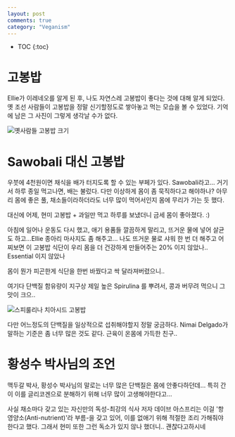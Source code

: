 ```yaml
---
layout: post
comments: true
category: "Veganism"
---
```


* TOC
{:toc}

# 고봉밥


Ellie가 이레네오를 알게 된 후, 나도 자연스레 고봉밥이 좋다는 것에 대해 알게 되었다.
옛 조선 사람들이 고봉밥을 정말 신기할정도로 쌓아놓고 먹는 모습을 볼 수 있었다. 기억에 남은 그 사진이 그렇게 생각날 수가 없다.

![옛사람들 고봉밥 크기](http://file3.instiz.net/data/file3/2018/03/01/2/7/3/2730d973088b5ab5cc7030d4ac34d179.jpg)


# Sawobali 대신 고봉밥

우붓에 4천원이면 채식을 배가 터지도록 할 수 있는 부페가 있다.
Sawobali라고... 거기서 하루 종일 먹고나면, 배는 불렀다.
다만 이상하게 몸이 좀 묵직하다고 해야하나? 아무리 몸에 좋은 풀, 채소들이라하더라도 너무 많이 먹어서인지 몸에 무리가 가는 듯 했다.

대신에 어제, 현미 고봉밥 + 과일만 먹고 하루를 보냈더니 금세 몸이 좋아졌다. :)

아침에 일어나 운동도 다시 했고, 애기 용품들 깔끔하게 말리고, 뜨거운 물에 넣어 살균도 하고...Ellie 종아리 마사지도 좀 해주고... 나도 뜨거운 물로 샤워 한 번 더 해주고
어찌보면 이 고봉밥 식단이 우리 몸을 더 건강하게 만들어주는 20% 이지 않았나.. Essential 이지 않았나


몸이 뭔가 피곤한게 식단을 한번 바꿨다고 싹 달라져버렸으니..

여기다 단백질 함유량이 지구상 제일 높은 Spirulina 를 뿌려서, 콩과 버무려 먹으니 그 맛이 크으..

![스피룰리나 치아시드 고봉밥](https://lh3.googleusercontent.com/R6LEz09VCczQm6uUbsmCPMprc_G3S1cW5Mwn_oGkyBOhKNhy7G3-sri9H38pUyjWgB2pZZXEFqB-yMezuEBHool14JjtZUlnF8YFL5adnnIU5psi5msSw6Ah0SX-NrXuIcjhr03RUn_0PaktcG31I19qSrzWP7DaCWaz-U4ao4ZQSXOWvgKpWw4PXlAqfpgRfezhssh-XSmnf1RJLEI0i1D5SVOOmwDZQRFb89-kXeShBEFrStsvjFdX1kRNFqlayKPiGV5VYAQYBakJ8YzhVwQB7rpX9hDA_zvx3XnGQ5X8D-6q1UfabDUG3dezR6hTtNV7YQJ_1XLkBCSHEWQeP0ynj9q9vIpUdTKJ5PlU2oMcZec2H6Fgwz2cjI1PtASACwQVxV1llrPxP_sC9ZRwV-ALP0KGPV4XJlt33iYT9kALqXwszYCI12xuoy61Ozt5KhSY19JRK4ZDEJ6Y8Df83Cl8OXU0v-dpb_7cZbNNSn3i2CS6NBnUQSoWFDW4B4AhAC6t7CKHQQx9tydxL5eykQcOS4rvkyL3_5XLEqv1STl-Z48mbVJRnrZ656BbC78C0XrHQPlaj2lC7HhF3S_7fncxzznknBS5KGTG7EDm63S6RB1BclU2okb9l5FHx7HlNxGtKdU9ZLWHT-8vPS-jE-WjCLW7W9kt5_fKgFf735wAVcRZlL8CgfBlRDQFL0xnbqRceKSlglc9_IXIBtO9pM5j=w797-h598-no)


다만 어느정도의 단백질을 일상적으로 섭취해야할지 정말 궁금하다.
Nimai Delgado가 말하는 기준은 좀 너무 많은 것도 같다. 근육이 온몸에 가득한 친구..

# 황성수 박사님의 조언

맥두갈 박사, 황성수 박사님의 말로는 너무 많은 단백질은 몸에 안좋다하던데... 특히 간이 이를 글리코겐으로 분해하기 위해 너무 많이 고생해야한다고...

사실 채소마다 갖고 있는 자신만의 독성-최강의 식사 저자 데이브 아스프리는 이걸 '항영양소(Anti-nutrient)'라 부름-을 갖고 있어, 이를 없애기 위해 적절한 조리 가해줘야한다고 했다.
그래서 현미 또한 그런 독소가 있지 않나 했더니.. 괜찮다고하시네

